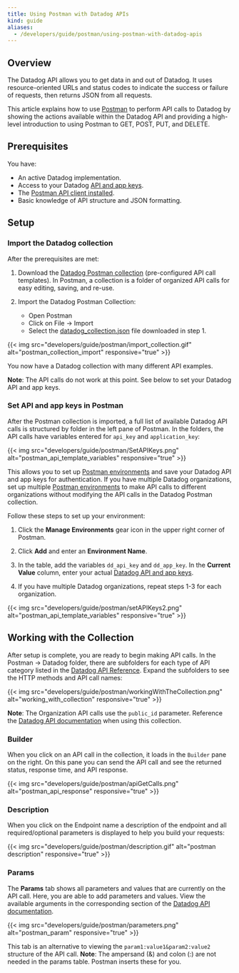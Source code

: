 ```yaml
---
title: Using Postman with Datadog APIs
kind: guide
aliases:
  - /developers/guide/postman/using-postman-with-datadog-apis
---
```


## Overview

The Datadog API allows you to get data in and out of Datadog. It uses resource-oriented URLs and status codes to indicate the success or failure of requests, then returns JSON from all requests.

This article explains how to use [Postman][1] to perform API calls to Datadog by showing the actions available within the Datadog API and providing a high-level introduction to using Postman to GET, POST, PUT, and DELETE.

## Prerequisites

You have:

* An active Datadog implementation.
* Access to your Datadog [API and app keys][2].
* The [Postman API client installed][1].
* Basic knowledge of API structure and JSON formatting.

## Setup

### Import the Datadog collection

After the prerequisites are met:

1. Download the [Datadog Postman collection][3] (pre-configured API call templates).
    In Postman, a collection is a folder of organized API calls for easy editing, saving, and re-use.

2. Import the Datadog Postman Collection:
    * Open Postman
    * Click on File -> Import
    * Select the [datadog_collection.json][3] file downloaded in step 1.

{{< img src="developers/guide/postman/import_collection.gif" alt="postman_collection_import" responsive="true" >}}

You now have a Datadog collection with many different API examples.

**Note**: The API calls do not work at this point. See below to set your Datadog API and app keys.

### Set API and app keys in Postman

After the Postman collection is imported, a full list of available Datadog API calls is structured by folder in the left pane of Postman. In the folders, the API calls have variables entered for `api_key` and `application_key`:

{{< img src="developers/guide/postman/SetAPIKeys.png" alt="postman_api_template_variables" responsive="true" >}}

This allows you to set up [Postman environments][4] and save your Datadog API and app keys for authentication. If you have multiple Datadog organizations, set up multiple [Postman environments][4] to make API calls to different organizations without modifying the API calls in the Datadog Postman collection.

Follow these steps to set up your environment:

1. Click the **Manage Environments** gear icon in the upper right corner of Postman.

2. Click **Add** and enter an **Environment Name**.

3. In the table, add the variables `dd_api_key` and `dd_app_key`. In the **Current Value** column, enter your actual [Datadog API and app keys][2].

4. If you have multiple Datadog organizations, repeat steps 1-3 for each organization.

{{< img src="developers/guide/postman/setAPIKeys2.png" alt="postman_api_template_variables" responsive="true" >}}

## Working with the Collection

After setup is complete, you are ready to begin making API calls. In the Postman -> Datadog folder, there are subfolders for each type of API category listed in the [Datadog API Reference][5]. Expand the subfolders to see the HTTP methods and API call names:

{{< img src="developers/guide/postman/workingWithTheCollection.png" alt="working_with_collection" responsive="true" >}}

**Note**: The Organization API calls use the `public_id` parameter. Reference the [Datadog API documentation][5] when using this collection.

### Builder

When you click on an API call in the collection, it loads in the `Builder` pane on the right. On this pane you can send the API call and see the returned status, response time, and API response.

{{< img src="developers/guide/postman/apiGetCalls.png" alt="postman_api_response" responsive="true" >}}

### Description

When you click on the Endpoint name a description of the endpoint and all required/optional parameters is displayed to help you build your requests:

{{< img src="developers/guide/postman/description.gif" alt="postman description" responsive="true" >}}

### Params

The **Params** tab shows all parameters and values that are currently on the API call. Here, you are able to add parameters and values. View the available arguments in the corresponding section of the [Datadog API documentation][6].

{{< img src="developers/guide/postman/parameters.png" alt="postman_param" responsive="true" >}}

This tab is an alternative to viewing the `param1:value1&param2:value2` structure of the API call.
**Note**: The ampersand (&) and colon (:) are not needed in the params table. Postman inserts these for you.

[1]: https://www.getpostman.com
[2]: https://app.datadoghq.com/account/settings#api
[3]: /resources/json/datadog_collection.json
[4]: https://www.getpostman.com/docs/v6/postman/environments_and_globals/manage_environments
[5]: /api/#organizations
[6]: /api

